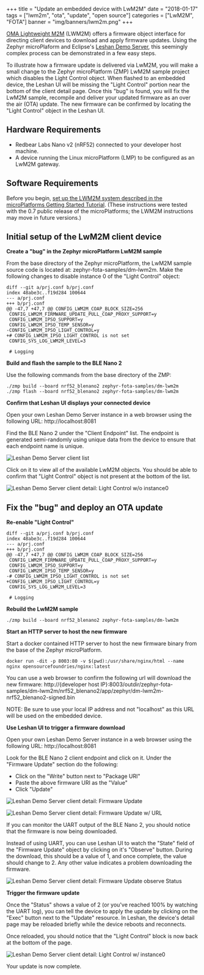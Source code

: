 +++
title = "Update an embedded device with LwM2M"
date = "2018-01-17"
tags = ["lwm2m", "ota", "update", "open source"]
categories = ["LwM2M", "FOTA"]
banner = "img/banners/lwm2m.png"
+++

[OMA Lightweight M2M](http://openmobilealliance.org/iot/lightweight-m2m-lwm2m) (LWM2M) offers a firmware object interface for directing client devices to download and apply firmware updates.  Using the Zephyr microPlaform and Eclipse's [Leshan Demo Server](https://www.eclipse.org/leshan/), this seemingly complex process can be demonstrated in a few easy steps.

To illustrate how a firmware update is delivered via LwM2M, you will make a small change to the Zephyr microPlatform (ZMP) LwM2M sample project which disables the Light Control object.  When flashed to an embedded device, the Leshan UI will be missing the "Light Control" portion near the bottom of the client detail page.  Once this "bug" is found, you will fix the LwM2M sample, recompile and deliver your updated firmware as an over the air (OTA) update.  The new firmware can be confirmed by locating the "Light Control" object in the Leshan UI.
<!--more-->

## Hardware Requirements

* Redbear Labs Nano v2 (nRF52) connected to your developer host machine.
* A device running the Linux microPlatform (LMP) to be configured as an LwM2M gateway.


## Software Requirements

Before you begin, [set up the LWM2M system described in the microPlatforms Getting Started Tutorial](https://app.foundries.io/docs/latest/tutorial/index.html).  (These instructions were tested with the 0.7 public release of the microPlatforms; the LWM2M instructions may move in future versions.)

## Initial setup of the LwM2M client device

__Create a "bug" in the Zephyr microPlatform LwM2M sample__

From the base directory of the Zephyr microPlatform, the LwM2M sample source code is located at: zephyr-fota-samples/dm-lwm2m.  Make the following changes to disable instance 0 of the "Light Control" object:

```
diff --git a/prj.conf b/prj.conf
index 48abe3c..f19d284 100644
--- a/prj.conf
+++ b/prj.conf
@@ -47,7 +47,7 @@ CONFIG_LWM2M_COAP_BLOCK_SIZE=256
 CONFIG_LWM2M_FIRMWARE_UPDATE_PULL_COAP_PROXY_SUPPORT=y
 CONFIG_LWM2M_IPSO_SUPPORT=y
 CONFIG_LWM2M_IPSO_TEMP_SENSOR=y
-CONFIG_LWM2M_IPSO_LIGHT_CONTROL=y
+# CONFIG_LWM2M_IPSO_LIGHT_CONTROL is not set
 CONFIG_SYS_LOG_LWM2M_LEVEL=3

 # Logging
```

__Build and flash the sample to the BLE Nano 2__

Use the following commands from the base directory of the ZMP:

```
./zmp build --board nrf52_blenano2 zephyr-fota-samples/dm-lwm2m
./zmp flash --board nrf52_blenano2 zephyr-fota-samples/dm-lwm2m
```

__Confirm that Leshan UI displays your connected device__

Open your own Leshan Demo Server instance in a web browser using the following URL: http://localhost:8081

Find the BLE Nano 2 under the "Client Endpoint" list.  The endpoint is generated semi-randomly using unique data from the device to ensure that each endpoint name is unique.

![Leshan Demo Server client list](../../../../../img/blog/leshan-client-list.png)

Click on it to view all of the available LwM2M objects.  You should be able to confirm that "Light Control" object is not present at the bottom of the list.

![Leshan Demo Server client detail: Light Control w/o instance0](../../../../../img/blog/leshan-light-control-no-instance.png)


## Fix the "bug" and deploy an OTA update

__Re-enable "Light Control"__

```
diff --git a/prj.conf b/prj.conf
index 48abe3c..f19d284 100644
--- a/prj.conf
+++ b/prj.conf
@@ -47,7 +47,7 @@ CONFIG_LWM2M_COAP_BLOCK_SIZE=256
 CONFIG_LWM2M_FIRMWARE_UPDATE_PULL_COAP_PROXY_SUPPORT=y
 CONFIG_LWM2M_IPSO_SUPPORT=y
 CONFIG_LWM2M_IPSO_TEMP_SENSOR=y
-# CONFIG_LWM2M_IPSO_LIGHT_CONTROL is not set
+CONFIG_LWM2M_IPSO_LIGHT_CONTROL=y
 CONFIG_SYS_LOG_LWM2M_LEVEL=3

 # Logging
```


__Rebuild the LwM2M sample__

```
./zmp build --board nrf52_blenano2 zephyr-fota-samples/dm-lwm2m
```


__Start an HTTP server to host the new firmware__

Start a docker contained HTTP server to host the new firmware binary from the base of the Zephyr microPlatform.

```
docker run -dit -p 8003:80 -v $(pwd):/usr/share/nginx/html --name nginx opensourcefoundries/nginx:latest
```

You can use a web browser to confirm the following url will download the new firmware:
http://{developer host IP}:8003/outdir/zephyr-fota-samples/dm-lwm2m/nrf52_blenano2/app/zephyr/dm-lwm2m-nrf52_blenano2-signed.bin

NOTE: Be sure to use your local IP address and not "localhost" as this URL will be used on the embedded device.


__Use Leshan UI to trigger a firmware download__

Open your own Leshan Demo Server instance in a web browser using the following URL: http://localhost:8081

Look for the BLE Nano 2 client endpoint and click on it.  Under the "Firmware Update" section do the following:

* Click on the "Write" button next to "Package URI"
* Paste the above firmware URI as the "Value"
* Click "Update"

![Leshan Demo Server client detail: Firmware Update](../../../../../img/blog/leshan-firmware-update-package-url.png)

![Leshan Demo Server client detail: Firmware Update w/ URL](../../../../../img/blog/leshan-firmware-update-package-url-value.png)

If you can monitor the UART output of the BLE Nano 2, you should notice that the firmware is now being downloaded.

Instead of using UART, you can use Leshan UI to watch the "State" field of the "Firmware Update" object by clicking on it's "Observe" button.  During the download, this should be a value of 1, and once complete, the value should change to 2.  Any other  value indicates a problem downloading the firmware.

![Leshan Demo Server client detail: Firmware Update observe Status](../../../../../img/blog/leshan-firmware-update-observe.png)


__Trigger the firmware update__

Once the "Status" shows a value of 2 (or you've reached 100% by watching the UART log), you can tell the device to apply the update by clicking on the "Exec" button next to the "Update" resource.   In Leshan, the device's detail page may be reloaded briefly while the device reboots and reconnects.

Once reloaded, you should notice that the "Light Control" block is now back at the bottom of the page.

![Leshan Demo Server client detail: Light Control w/ instance0](../../../../../img/blog/leshan-light-control-instance0.png)

Your update is now complete.
